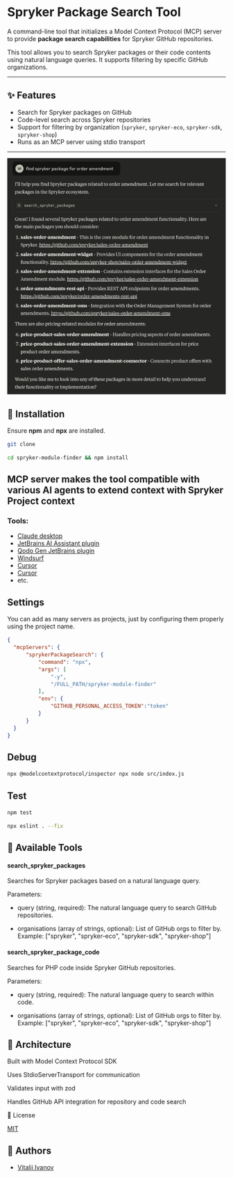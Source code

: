 # Spryker Package Search Tool

A command-line tool that initializes a Model Context Protocol (MCP) server to provide **package search capabilities** for Spryker GitHub repositories.

This tool allows you to search Spryker packages or their code contents using natural language queries. It supports filtering by specific GitHub organizations.

---

## ✨ Features

- Search for Spryker packages on GitHub
- Code-level search across Spryker repositories
- Support for filtering by organization (`spryker`, `spryker-eco`, `spryker-sdk`, `spryker-shop`)
- Runs as an MCP server using stdio transport

---

![Example with Claude](doc/claude-ex.png)

## 🚀 Installation

Ensure **npm** and **npx** are installed.

```bash
git clone
```

```bash
cd spryker-module-finder && npm install
```

## MCP server makes the tool compatible with various AI agents to extend context with Spryker Project context

### Tools:
- [Claude desktop](https://claude.ai/download)
- [JetBrains AI Assistant plugin](https://plugins.jetbrains.com/plugin/22282-jetbrains-ai-assistant)
- [Qodo Gen JetBrains plugin](https://plugins.jetbrains.com/plugin/21206-qodo-gen)
- [Windsurf](https://docs.windsurf.com/windsurf/mcp)
- [Cursor](https://docs.cursor.com/context/model-context-protocol)
- [Cursor](https://docs.cursor.com/context/model-context-protocol)
- etc.

## Settings

You can add as many servers as projects, just by configuring them properly using the project name.
```json
{
  "mcpServers": {
      "sprykerPackageSearch": {
          "command": "npx",
          "args": [
              "-y",
              "/FULL_PATH/spryker-module-finder"
          ],
          "env": {
              "GITHUB_PERSONAL_ACCESS_TOKEN":"token"
          }
      }
  }
}
```

## Debug

```bash
npx @modelcontextprotocol/inspector npx node src/index.js
```

## Test

```bash
npm test
```

```bash
npx eslint . --fix
```

## 🧠 Available Tools
#### search_spryker_packages
Searches for Spryker packages based on a natural language query. 

Parameters:
- query (string, required): The natural language query to search GitHub repositories.

- organisations (array of strings, optional): List of GitHub orgs to filter by. Example:
["spryker", "spryker-eco", "spryker-sdk", "spryker-shop"]

#### search_spryker_package_code
Searches for PHP code inside Spryker GitHub repositories.

Parameters:
- query (string, required): The natural language query to search within code.

- organisations (array of strings, optional): List of GitHub orgs to filter by. Example:
["spryker", "spryker-eco", "spryker-sdk", "spryker-shop"]

## 🧩 Architecture
Built with Model Context Protocol SDK

Uses StdioServerTransport for communication

Validates input with zod

Handles GitHub API integration for repository and code search

📄 License

[MIT](LICENSE)

## 👥 Authors

* [Vitalii Ivanov](https://www.linkedin.com/in/vitalii-ivanov-306b261a3/)
